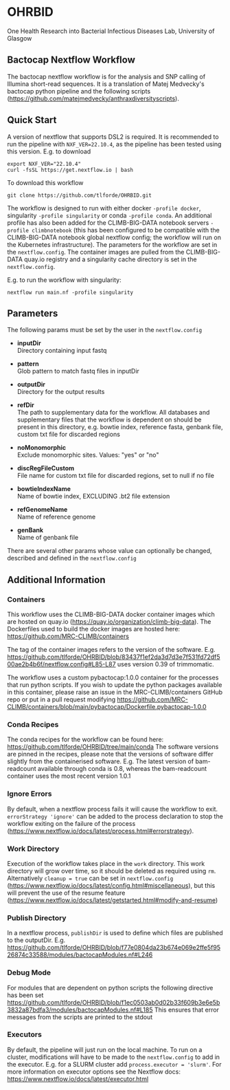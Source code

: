 # OHRBID
One Health Research into Bacterial Infectious Diseases Lab, University of Glasgow

## Bactocap Nextflow Workflow

The bactocap nextflow workflow is for the analysis and SNP calling of Illumina short-read sequences. It is a translation of Matej Medvecky's bactocap python pipeline and the following scripts (https://github.com/matejmedvecky/anthraxdiversityscripts).

## Quick Start

A version of nextflow that supports DSL2 is required. It is recommended to run the pipeline with `NXF_VER=22.10.4`, as the pipeline has been tested using this version.
E.g. to download
```
export NXF_VER="22.10.4"
curl -fsSL https://get.nextflow.io | bash
```
To download this workflow
```
git clone https://github.com/tlforde/OHRBID.git
```

The workflow is designed to run with either docker `-profile docker`, singularity `-profile singularity` or conda `-profile conda`. An additional profile has also been added for the CLIMB-BIG-DATA notebook servers `-profile climbnotebook` (this has been configured to be compatible with the CLIMB-BIG-DATA notebook global nextflow config; the workflow will run on the Kubernetes infrastructure).
The parameters for the workflow are set in the `nextflow.config`.
The container images are pulled from the CLIMB-BIG-DATA quay.io registry and a singularity cache directory is set in the `nextflow.config`.

E.g. to run the workflow with singularity:
```
nextflow run main.nf -profile singularity
```

## Parameters

The following params must be set by the user in the `nextflow.config`

* **inputDir**<br /> 
Directory containing input fastq 

* **pattern**<br />
Glob pattern to match fastq files in inputDir

* **outputDir**<br /> 
Directory for the output results

* **refDir**<br /> 
The path to supplementary data for the workflow. All databases and supplementary files that the workflow is dependent on should be present in this directory,
e.g. bowtie index, reference fasta, genbank file, custom txt file for discarded regions

* **noMonomorphic**<br /> 
Exclude monomorphic sites. Values: "yes" or "no"

* **discRegFileCustom**<br /> 
File name for custom txt file for discarded regions, set to null if no file

* **bowtieIndexName**<br /> 
Name of bowtie index, EXCLUDING .bt2 file extension 

* **refGenomeName**<br /> 
Name of reference genome

* **genBank**<br /> 
Name of genbank file
  
There are several other params whose value can optionally be changed, described and defined in the `nextflow.config`

## Additional Information

### Containers ###
This workflow uses the CLIMB-BIG-DATA docker container images which are hosted on quay.io (https://quay.io/organization/climb-big-data).
The Dockerfiles used to build the docker images are hosted here: https://github.com/MRC-CLIMB/containers

The tag of the container images refers to the version of the software. E.g.
https://github.com/tlforde/OHRBID/blob/83437f1ef2da3d7d3e7f531fd72df500ae2b4b6f/nextflow.config#L85-L87
uses version 0.39 of trimmomatic.

The workflow uses a custom pybactocap:1.0.0 container for the processes that run python scripts. If you wish to update the python packages available in this container, please raise an issue in the MRC-CLIMB/containers GitHub repo or put in a pull request modifying https://github.com/MRC-CLIMB/containers/blob/main/pybactocap/Dockerfile.pybactocap-1.0.0

### Conda Recipes ###
The conda recipes for the workflow can be found here: https://github.com/tlforde/OHRBID/tree/main/conda
The software versions are pinned in the recipes, please note that the versions of software differ slightly from the containerised software.
E.g. The latest version of bam-readcount available through conda is 0.8, whereas the bam-readcount container uses the most recent version 1.0.1

### Ignore Errors ###
By default, when a nextflow process fails it will cause the workflow to exit. `errorStrategy 'ignore'` can be added to the process declaration to stop the workflow exiting on the failure of the process (https://www.nextflow.io/docs/latest/process.html#errorstrategy).

### Work Directory ###
Execution of the workflow takes place in the `work` directory. This work directory will grow over time, so it should be deleted as required using `rm`. Alternatively `cleanup = true` can be set in `nextflow.config` (https://www.nextflow.io/docs/latest/config.html#miscellaneous), but this will prevent the use of the resume feature (https://www.nextflow.io/docs/latest/getstarted.html#modify-and-resume)

### Publish Directory ###
In a nextflow process, `publishDir` is used to define which files are published to the outputDir.
E.g.
https://github.com/tlforde/OHRBID/blob/f77e0804da23b674e069e2ffe5f9526874c33588/modules/bactocapModules.nf#L246

### Debug Mode ###
For modules that are dependent on python scripts the following directive has been set
https://github.com/tlforde/OHRBID/blob/f1ec0503ab0d02b33f609b3e6e5b3832a87bdfa3/modules/bactocapModules.nf#L185
This ensures that error messages from the scripts are printed to the stdout

### Executors ###

By default, the pipeline will just run on the local machine. To run on a cluster, modifications will have to be made to the `nextflow.config` to add in the executor. E.g. for a SLURM cluster add `process.executor = 'slurm'`. For more information on executor options see the Nextflow docs: https://www.nextflow.io/docs/latest/executor.html
